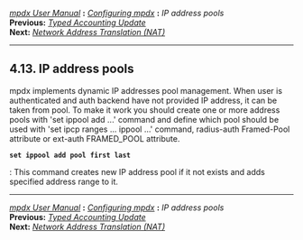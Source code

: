 [*mpdx User Manual*](README.md) **:** [*Configuring mpdx*](mpd17.md)
**:** *IP address pools*\
**Previous:** [*Typed Accounting Update*](mpd37.md)\
**Next:** [*Network Address Translation (NAT)*](mpd39.md)

------------------------------------------------------------------------

## 4.13. IP address pools

mpdx implements dynamic IP addresses pool management. When user is
authenticated and auth backend have not provided IP address, it can be
taken from pool. To make it work you should create one or more address
pools with \'set ippool add \...\' command and define which pool should
be used with \'set ipcp ranges \... ippool \...\' command, radius-auth
Framed-Pool attribute or ext-auth FRAMED_POOL attribute.

**`set ippool add pool first last`**

:   This command creates new IP address pool if it not exists and adds
    specified address range to it.

------------------------------------------------------------------------

[*mpdx User Manual*](README.md) **:** [*Configuring mpdx*](mpd17.md)
**:** *IP address pools*\
**Previous:** [*Typed Accounting Update*](mpd37.md)\
**Next:** [*Network Address Translation (NAT)*](mpd39.md)
